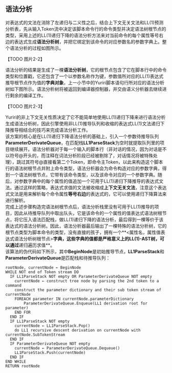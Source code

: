 ﻿## 语法分析
对表达式的文法在消除了左递归与二义性之后，结合上下文无关文法和LL(1)预测分析表，先从输入Token流中决定该脚本命令行的命令类型并决定语法树根节点的类型，采用上述的LL(1)递归下降的语法分析方法来对当前命令的每个属性等号右边的表达式生成**语法分析树**，并把它绑定到该命令的对应参数名的参数字典上。整个语法分析的过程如图所示。<br/>

【TODO 图片2-2】

语法分析的结果是生成了一棵**语法分析树**，它的根节点包含了它在脚本行中的命令类型和位置戳，它还包含了一个以参数名称作为键，参数值所对应的LL(1)表达式推导根节点作为值的**字典对象**，上一小节中的Yuriri脚本语句行所对应的语法分析树如下图所示。语法分析树将被返回到编译器控制器，并交由语义分析器去继续进行剩余的编译工作。

【TODO 图片2-3】

Yuriri的非上下文无关性质决定了它不能简单地使用LL(1)递归下降来进行语法分析生成语法分析树，因此引擎使用非LL(1)推导队列和收缩的表达式LL(1)文法递归下降推导相结合的技巧来完成语法分析工作。<br/>
该方案的核心是在LL(1)递归下降语法分析的基础上，引入一个参数待推导队列**ParameterDerivateQueue**，在匹配栈**LL1ParseStack**为空时就提取队列里的项目继续展开。语法分析器对于每一个输入的脚本行（非对话的情况，因为对话是不以符号@开头的，而注释在词法分析阶段已经被剔除了，对话情况将被特殊处理），跳过其符号@直接看第二个Token，即命令主Token，以此来构造这个脚本行的语法树根节点并附上命令类型，语法分析器会为命令构造对应的参数字典，得到一个语法树根节点，它带有该命令类型，以及该命令对应的一个参数字典。随后，对参数字典中的每个属性的值追加一个可用于LL(1)递归下降推导的表达式文法。通过这样的策略，表达式求值的文法被收缩成**上下文无关文法**，注意这个表达式文法是用来解析每个命令属性**等号右边**的表达式的，它可以使用递归下降算法来进行解析。<br/>
完成上述步骤构造完语法树根节点后，语法分析栈里没有可用于LL(1)推导的项目，因此从待推导队列中取出队头，它是该命令的一个属性的值表达式语法树根节点，将它压入语法匹配栈，做LL(1)递归下降的语法分析，最后得到一棵等价于该表达式的语法分析树。因此，语法分析器最后输出了一棵特殊的语法分析树，它的根节点类型为脚本命令的类型，没有直接的孩子，拥有一个**<属性名，属性值表达式语法分析树根节点>**字典，这些字典的值都是严格意义上的LL(1)-AST树，可以通过**递归遍历求值**。<br/>
该算法的伪代码如下所示，其中**BeginNode**是初始推导节点，**LL1ParseStack**和**ParameterDerivateQueue**是匹配栈和待推导队列：
```
rootNode, currentNode ← BeginNode
WHILE NOT end of Token stream DO
  IF LL1ParseStack NOT empty OR ParameterDerivateQueue NOT empty
    currentNode ← construct tree node by parsing the 2nd token to a command
    construct the parameter dictionary and their sub token stream of currentNode
    FOREACH parameter IN currentNode.parameterDictionary
        ParameterDerivateQueue.Enqueue(LL1 derivation root for parameter)
    END FOR
  END IF
  IF LL1ParseStack NOT empty
    currentNode ← LL1ParseStack.Pop()
    do LL1 recursive descent derivation on currentNode with currentNode.SubTokenStream
  END IF
  IF ParameterDerivateQueue NOT empty
    currentNode ← ParameterDerivateQueue.Dequeue()
    LL1ParseStack.Push(currentNode)
  END IF
END WHILE
RETURN rootNode
```

